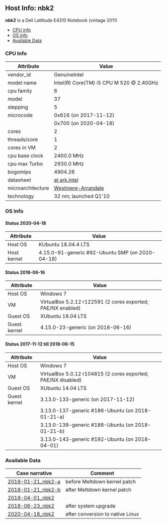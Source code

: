 ## Host Info: nbk2

**nbk2** is a Dell Lattitude E4310 Notebook (vintage 2011)

- [CPU info](#user-content-cpu)
- [OS info](#user-content-os)
- [Available Data](#user-content-data)

### <a id="cpu">CPU Info</a>

| Attribute | Value |
| --------- | ----- |
| vendor_id    | GenuineIntel |
| model name   | Intel(R) Core(TM) i5 CPU M 520  @ 2.40GHz |
| cpu family   | 6 |
| model        | 37 |
| stepping     | 5 |
| microcode    | 0x616 (on 2017-11-12) |
|              | 0x700 (on 2020-04-18) |
| cores        | 2 |
| threads/core | 1 |
| cores in VM  | 2 |
| cpu base clock  | 2400.0 MHz |
| cpu max Turbo   | 2930.0 MHz |
| bogomips     | 4904.26 |
| datasheet    | [at ark.intel](https://ark.intel.com/content/www/us/en/ark/products/47341/intel-core-i5-520m-processor-3m-cache-2-40-ghz.html) |
| microarchitecture | [Westmere-Arrandale](https://en.wikipedia.org/wiki/Westmere_(microarchitecture)) |
| technology   | 32 nm; launched Q1'10 |

### <a id="os">OS Info</a>

#### <a id="os-2020-04-18">Status 2020-04-18</a>
| Attribute | Value |
| --------- | ----- |
| Host OS      | KUbuntu 18.04.4 LTS |
| Host kernel  | 4.15.0-91-generic #92-Ubuntu SMP (on 2020-04-18) |

#### <a id="os-2018-06-15">Status 2018-06-16</a>
| Attribute | Value |
| --------- | ----- |
| Host OS      | Windows 7 |
| VM           | VirtualBox 5.2.12 r122591 (2 cores exported; PAE/NX enabled) |
| Guest OS     | XUbuntu 18.04 LTS |
| Guest kernel | 4.15.0-23-generic (on 2018-06-16) |

#### <a id="os-2017-11-12">Status 2017-11-12 till 2018-06-15</a>
| Attribute | Value |
| --------- | ----- |
| Host OS      | Windows 7 |
| VM           | VirtualBox 5.0.12 r104815 (2 cores exported; PAE/NX disabled) |
| Guest OS     | XUbuntu 14.04 LTS |
| Guest kernel | 3.13.0-133-generic (on 2017-11-12) |
|              | 3.13.0-137-generic #186-Ubuntu  (on 2018-01-21-a) |
|              | 3.13.0-139-generic #188-Ubuntu  (on 2018-01-21-b) |
|              | 3.13.0-143-generic #192-Ubuntu  (on 2018-04-01) |

### <a id="data">Available Data</a>

| Case narrative | Comment |
| -------------- | ------- |
| [2018-01-21_nbk2-a](2018-01-21_nbk2-a.md) | before Meltdown kernel patch |
| [2018-01-21_nbk2-b](2018-01-21_nbk2-b.md) | after Meltdown kernel patch |
| [2018-04-01_nbk2](2018-04-01_nbk2.md) |  |
| [2018-06-23_nbk2](2018-06-23_nbk2.md) | after system upgrade |
| [2020-04-18_nbk2](2020-04-18_nbk2.md) | after conversion to native Linux |

